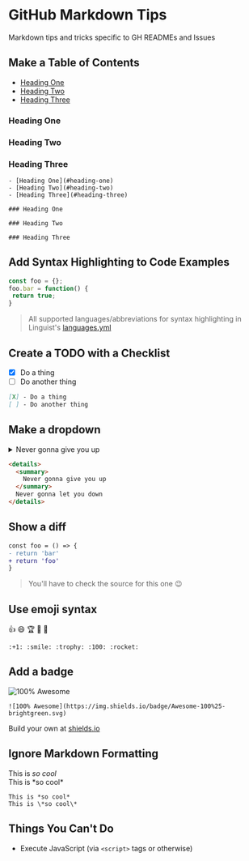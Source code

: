 # GitHub Markdown Tips

Markdown tips and tricks specific to GH READMEs and Issues

## Make a Table of Contents

- [Heading One](#heading-one)
- [Heading Two](#heading-two)
- [Heading Three](#heading-three)

### Heading One

### Heading Two

### Heading Three

```
- [Heading One](#heading-one)
- [Heading Two](#heading-two)
- [Heading Three](#heading-three)

### Heading One

### Heading Two

### Heading Three
```

## Add Syntax Highlighting to Code Examples

```js
const foo = {};
foo.bar = function() {
 return true;
}
```

> All supported languages/abbreviations for syntax highlighting in Linguist's [languages.yml](https://github.com/github/linguist/blob/master/lib/linguist/languages.yml) 

## Create a TODO with a Checklist

- [X] Do a thing
- [ ] Do another thing

```markdown
[X] - Do a thing
[ ] - Do another thing
```

## Make a dropdown

<details>
  <summary>
    Never gonna give you up
  </summary>
  Never gonna let you down
</details>

```html
<details>
  <summary>
    Never gonna give you up
  </summary>
  Never gonna let you down
</details>
```

## Show a diff

```diff
const foo = () => {
- return 'bar'
+ return 'foo'
}
```

> You'll have to check the source for this one 😉

## Use emoji syntax

:+1: :smile: :trophy: :100: :rocket:

```
:+1: :smile: :trophy: :100: :rocket:
```

## Add a badge

![100% Awesome](https://img.shields.io/badge/Awesome-100%25-brightgreen.svg)

```
![100% Awesome](https://img.shields.io/badge/Awesome-100%25-brightgreen.svg)
```

Build your own at [shields.io](https://shields.io/#/)

## Ignore Markdown Formatting

This is *so cool*  
This is \*so cool\*

```
This is *so cool*
This is \*so cool\*
```

## Things You Can't Do

- Execute JavaScript (via `<script>` tags or otherwise)
